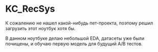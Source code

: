 # KC_RecSys

К сожалению не нашел какой-нибудь пет-проекта, поэтому решил загрузить этот ноутбук хотя бы.

В данном ноутбуке делаю небольшой EDA, датасеты уже были почищены, и обучаю первую модель для будущий А/В тестов.
